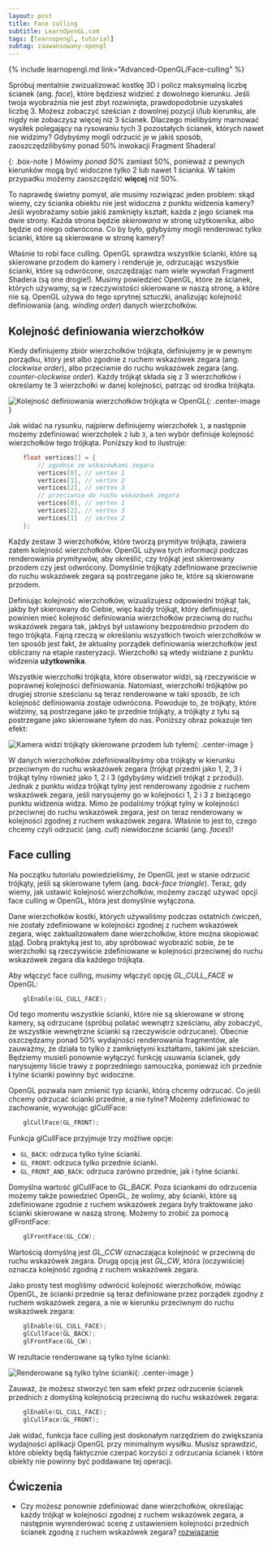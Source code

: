```yaml
---
layout: post
title: Face culling
subtitle: LearnOpenGL.com
tags: [learnopengl, tutorial]
subtag: zaawansowany-opengl
---
```


{% include learnopengl.md link="Advanced-OpenGL/Face-culling" %}

Spróbuj mentalnie zwizualizować kostkę 3D i policz maksymalną liczbę ścianek (ang. *face*), które będziesz widzieć z dowolnego kierunku. Jeśli twoja wyobraźnia nie jest zbyt rozwinięta, prawdopodobnie uzyskałeś liczbę 3. Możesz zobaczyć sześcian z dowolnej pozycji i/lub kierunku, ale nigdy nie zobaczysz więcej niż 3 ścianek. Dlaczego mielibyśmy marnować wysiłek polegający na rysowaniu tych 3 pozostałych ścianek, których nawet nie widzimy? Gdybyśmy mogli odrzucić je w jakiś sposób, zaoszczędzilibyśmy ponad 50% inwokacji Fragment Shadera!

{: .box-note }
Mówimy _ponad 50%_ zamiast 50%, ponieważ z pewnych kierunków mogą być widoczne tylko 2 lub nawet 1 ścianka. W takim przypadku możemy zaoszczędzić **więcej** niż 50%.

To naprawdę świetny pomysł, ale musimy rozwiązać jeden problem: skąd wiemy, czy ścianka obiektu nie jest widoczna z punktu widzenia kamery?
Jeśli wyobrażamy sobie jakiś zamknięty kształt, każda z jego ścianek ma dwie strony. Każda strona będzie _skierowana_ w stronę użytkownika, albo będzie od niego odwrócona. Co by było, gdybyśmy mogli renderować tylko ścianki, które są skierowane w stronę kamery?

Właśnie to robi <def>face culling</def>. OpenGL sprawdza wszystkie ścianki, które są <def>skierowane przodem</def> do kamery i renderuje je, odrzucając wszystkie ścianki, które są <def>odwrócone</def>, oszczędzając nam wiele wywołań Fragment Shadera (są one drogie!). Musimy powiedzieć OpenGL, które ze ścianek, których używamy, są w rzeczywistości skierowane w naszą stronę, a które nie są. OpenGL używa do tego sprytnej sztuczki, analizując <def>kolejność definiowania</def> (ang. *winding order*) danych wierzchołków.

## Kolejność definiowania wierzchołków

Kiedy definiujemy zbiór wierzchołków trójkąta, definiujemy je w pewnym porządku, który jest albo <def>zgodnie z ruchem wskazówek zegara</def> (ang. *clockwise order*), albo <def>przeciwnie do ruchu wskazówek zegara</def> (ang. *counter-clockwise order*). Każdy trójkąt składa się z 3 wierzchołków i określamy te 3 wierzchołki w danej kolejności, patrząc od środka trójkąta.

![Kolejność definiowania wierzchołków trójkąta w OpenGL](/img/learnopengl/faceculling_windingorder.png){: .center-image }

Jak widać na rysunku, najpierw definiujemy wierzchołek `1`, a następnie możemy zdefiniować wierzchołek `2` lub `3`, a ten wybór definiuje kolejność wierzchołków tego trójkąta. Poniższy kod to ilustruje:

```cpp
    float vertices[] = {
        // zgodnie ze wskazówkami zegara
        vertices[0], // vertex 1
        vertices[1], // vertex 2
        vertices[2], // vertex 3
        // przeciwnie do ruchu wskazówek zegara
        vertices[0], // vertex 1
        vertices[2], // vertex 3
        vertices[1]  // vertex 2  
    };
```

Każdy zestaw 3 wierzchołków, które tworzą prymityw trójkąta, zawiera zatem kolejność wierzchołków. OpenGL używa tych informacji podczas renderowania prymitywów, aby określić, czy trójkąt jest <def>skierowany przodem</def> czy jest <def>odwrócony</def>. Domyślnie trójkąty zdefiniowane przeciwnie do ruchu wskazówek zegara są postrzegane jako te, które są skierowane przodem.

Definiując kolejność wierzchołków, wizualizujesz odpowiedni trójkąt tak, jakby był skierowany do Ciebie, więc każdy trójkąt, który definiujesz, powinien mieć kolejność definiowania wierzchołków przeciwną do ruchu wskazówek zegara tak, jakbyś był ustawiony bezpośrednio przodem do tego trójkąta. Fajną rzeczą w określaniu wszystkich twoich wierzchołków w ten sposób jest fakt, że aktualny porządek definiowania wierzchołków jest obliczany na etapie rasteryzacji. Wierzchołki są wtedy widziane z punktu widzenia **użytkownika**.

Wszystkie wierzchołki trójkąta, które obserwator widzi, są rzeczywiście w poprawnej kolejności definiowania. Natomiast, wierzchołki trójkątów po drugiej stronie sześcianu są teraz renderowane w taki sposób, że ich kolejność definiowania zostaje odwrócona. Powoduje to, że trójkąty, które widzimy, są postrzegane jako te przednie trójkąty, a trójkąty z tyłu są postrzegane jako skierowane tyłem do nas. Poniższy obraz pokazuje ten efekt:

![Kamera widzi trójkąty skierowane przodem lub tyłem](/img/learnopengl/faceculling_frontback.png){: .center-image }

W danych wierzchołków zdefiniowalibyśmy oba trójkąty w kierunku przeciwnym do ruchu wskazówek zegara (trójkąt przedni jako 1, 2, 3 i trójkąt tylny również jako 1, 2 i 3 (gdybyśmy widzieli trójkąt z przodu)). Jednak z punktu widza trójkąt tylny jest renderowany zgodnie z ruchem wskazówek zegara, jeśli narysujemy go w kolejności 1, 2 i 3 z bieżącego punktu widzenia widza. Mimo że podaliśmy trójkąt tylny w kolejności przeciwnej do ruchu wskazówek zegara, jest on teraz renderowany w kolejności zgodnej z ruchem wskazówek zegara. Właśnie to jest to, czego chcemy czyli <def>odrzucić</def> (ang. *cull*) niewidoczne ścianki (ang. *faces*)!

## Face culling

Na początku tutorialu powiedzieliśmy, że OpenGL jest w stanie odrzucić trójkąty, jeśli są skierowane tyłem (ang. *back-face triangle*). Teraz, gdy wiemy, jak ustawić kolejność wierzchołków, możemy zacząć używać opcji <def>face culling</def> w OpenGL, która jest domyślnie wyłączona.

Dane wierzchołków kostki, których używaliśmy podczas ostatnich ćwiczeń, nie zostały zdefiniowane w kolejności zgodnej z ruchem wskazówek zegara, więc zaktualizowałem dane wierzchołków, które można skopiować [stąd](https://learnopengl.com/code_viewer.php?code=advanced/faceculling_vertexdata). Dobrą praktyką jest to, aby spróbować wyobrazić sobie, że te wierzchołki są rzeczywiście zdefiniowane w kolejności przeciwnej do ruchu wskazówek zegara dla każdego trójkąta.

Aby włączyć face culling, musimy włączyć opcję <var>GL_CULL_FACE</var> w OpenGL:

```cpp
    glEnable(GL_CULL_FACE);  
```

Od tego momentu wszystkie ścianki, które nie są skierowane w stronę kamery, są odrzucane (spróbuj polatać wewnątrz sześcianu, aby zobaczyć, że wszystkie wewnętrzne ścianki są rzeczywiście odrzucane). Obecnie oszczędzamy ponad 50% wydajności renderowania fragmentów, ale zauważmy, że działa to tylko z zamkniętymi kształtami, takimi jak sześcian. Będziemy musieli ponownie wyłączyć funkcję usuwania ścianek, gdy narysujemy liście trawy z poprzedniego samouczka, ponieważ ich przednie **i** tylne ścianki powinny być widoczne.

OpenGL pozwala nam zmienić typ ścianki, którą chcemy odrzucać. Co jeśli chcemy odrzucać ścianki przednie, a nie tylne? Możemy zdefiniować to zachowanie, wywołując <fun>glCullFace</fun>:

```cpp
    glCullFace(GL_FRONT);  
```

Funkcja <fun>glCullFace</fun> przyjmuje trzy możliwe opcje:

*   `GL_BACK`: odrzuca tylko tylne ścianki.
*   `GL_FRONT`: odrzuca tylko przednie ścianki.
*   `GL_FRONT_AND_BACK`: odrzuca zarówno przednie, jak i tylne ścianki.

Domyślna wartość <fun>glCullFace</fun> to <var>GL_BACK</var>. Poza ściankami do odrzucenia możemy także powiedzieć OpenGL, że wolimy, aby ścianki, które są zdefiniowane zgodnie z ruchem wskazówek zegara były traktowane jako ścianki skierowane w naszą stronę. Możemy to zrobić za pomocą <fun>glFrontFace</fun>:

```cpp
    glFrontFace(GL_CCW);  
```

Wartością domyślną jest <var>GL_CCW</var> oznaczająca kolejność w przeciwną do ruchu wskazówek zegara. Drugą opcją jest <var>GL_CW</var>, która (oczywiście) oznacza kolejność zgodną z ruchem wskazówek zegara.

Jako prosty test mogliśmy odwrócić kolejność wierzchołków, mówiąc OpenGL, że ścianki przednie są teraz definiowane przez porządek zgodny z ruchem wskazówek zegara, a nie w kierunku przeciwnym do ruchu wskazówek zegara:

```cpp
    glEnable(GL_CULL_FACE);
    glCullFace(GL_BACK);
    glFrontFace(GL_CW);  
```

W rezultacie renderowane są tylko tylne ścianki:

![Renderowane są tylko tylne ścianki](/img/learnopengl/faceculling_reverse.png){: .center-image }

Zauważ, że możesz stworzyć ten sam efekt przez odrzucenie ścianek przednich z domyślną kolejnością przeciwną do ruchu wskazówek zegara:

```cpp
    glEnable(GL_CULL_FACE);
    glCullFace(GL_FRONT);  
```

Jak widać, funkcja face culling jest doskonałym narzędziem do zwiększania wydajności aplikacji OpenGL przy minimalnym wysiłku. Musisz sprawdzić, które obiekty będą faktycznie czerpać korzyści z odrzucania ścianek i które obiekty nie powinny być poddawane tej operacji.

## Ćwiczenia

*   Czy możesz ponownie zdefiniować dane wierzchołków, określając każdy trójkąt w kolejności zgodnej z ruchem wskazówek zegara, a następnie wyrenderować scenę z ustawieniem kolejności przednich ścianek zgodną z ruchem wskazówek zegara? [rozwiązanie](https://learnopengl.com/code_viewer.php?code=advanced/faceculling-exercise1)